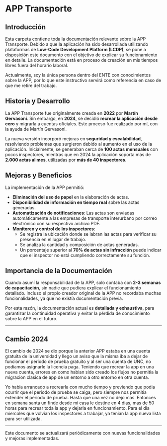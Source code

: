 # APP Transporte

## Introducción
Esta carpeta contiene toda la documentación relevante sobre la APP Transporte. Debido a que la aplicación ha sido desarrollada utilizando plataformas de **Low-Code Development Platform (LCDP)**, se pone a disposición este documento con el objetivo de explicar su funcionamiento en detalle. La documentación está en proceso de creación en mis tiempos libres fuera del horario laboral.

Actualmente, soy la única persona dentro del ENTE con conocimientos sobre la APP, por lo que este instructivo servirá como referencia en caso de que me retire del trabajo.

## Historia y Desarrollo
La APP Transporte fue originalmente creada en **2022** por **Martín Gervasoni**. Sin embargo, en **2024**, se decidió **recrear la aplicación desde cero** y migrarla a cuentas oficiales. Este proceso fue realizado por mí, con la ayuda de Martín Gervasoni. 

La nueva versión incorporó mejoras en **seguridad y escalabilidad**, resolviendo problemas que surgieron debido al aumento en el uso de la aplicación. Inicialmente, se generaban cerca de **100 actas mensuales** con pocos inspectores, mientras que en 2024 la aplicación soporta más de **2.000 actas al mes**, utilizadas por **más de 40 inspectores**.

## Mejoras y Beneficios
La implementación de la APP permitió:

- **Eliminación del uso de papel** en la elaboración de actas.
- **Disponibilidad de información en tiempo real** sobre las actas generadas.
- **Automatización de notificaciones**: Las actas son enviadas automáticamente a las empresas de transporte interurbano por correo electrónico con su respectivo archivo PDF.
- **Monitoreo y control de los inspectores**:
  - Se registra la ubicación donde se labran las actas para verificar su presencia en el lugar de trabajo.
  - Se analiza la cantidad y composición de actas generadas.
  - Un porcentaje superior al **70% de actas sin infracción** puede indicar que el inspector no está cumpliendo correctamente su función.

## Importancia de la Documentación
Cuando asumí la responsabilidad de la APP, solo contaba con **2-3 semanas de capacitación**, sin nadie que pudiera explicar el funcionamiento detallado. Incluso el propio creador original de la APP no recordaba muchas funcionalidades, ya que no existía documentación previa.

Por esta razón, la documentación actual es **detallada y exhaustiva**, para garantizar la continuidad operativa y evitar la pérdida de conocimiento sobre la APP en el futuro.

---
## Cambio 2024
El cambio de 2024 se dio porque la anterior APP estaba en una cuenta gratuita de la universidad y llego un aviso que la misma iba a dejar de funcionar el periodo de prueba gratuito y al ser una cuenta de UNC, no podiamos asignarle la licencia paga. Teniendo que recrear la app en una nueva cuenta, errores en como habian sido creado los flujos no permitia la migracion clasica de app de un entorno a otro entorno en otra cuenta. 

Yo habia arrancado a recrearla con mucho tiempo y previendo que podia ocurrir que el periodo de prueba se caiga, pero siempre nos permitia extender el periodo de prueba. Hasta que una vez no dejo mas.
Entonces en semana santa un finde desde mi casa le destine en 4 dias, mas de 50 horas para recrear toda la app y dejarla en funcionamiento. Para el dia miercoles que volvian los inspectores a trabajar, ya tenian la app nueva lista para ser utilizada.

---
Este documento se actualizará periódicamente con nuevas funcionalidades y mejoras implementadas.
